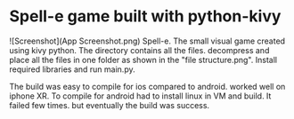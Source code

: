 # Spell-e game built with python-kivy

![Screenshot](App Screenshot.png)
Spell-e. The small visual game created using kivy python.
The directory contains all the files.
decompress and place all the files in one folder as shown in the "file structure.png".
Install required libraries and run main.py.

The build was easy to compile for ios compared to android.
worked well on iphone XR.
To compile for android had to install linux in VM and build. It failed few times. but eventually the build was success.
